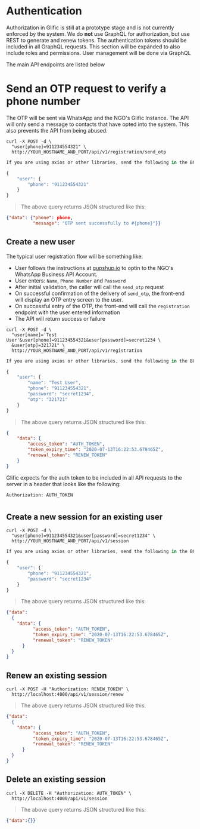# Authentication

Authorization in Glific is still at a prototype stage and is not currently enforced by the system.
We do **not** use GraphQL for authorization, but use REST to generate and renew tokens. The
authentication tokens should be included in all GraphQL requests. This section will be expanded to also
include roles and permissions. User management will be done via GraphQL

The main API endpoints are listed below

# Send an OTP request to verify a phone number

The OTP will be sent via WhatsApp and the NGO's Glific Instance. The API will only send
a message to contacts that have opted into the system. This also prevents the API
from being abused.

```shell
curl -X POST -d \
  "user[phone]=911234554321" \
  http://YOUR_HOSTNAME_AND_PORT/api/v1/registration/send_otp
```
```javascript
If you are using axios or other libraries, send the following in the BODY of a POST request

{
    "user": {
        "phone": "911234554321"
    }
}
```
> The above query returns JSON structured like this:

```json
{"data": {"phone": phone,
          "message": "OTP sent successfully to #{phone}"}}
```

## Create a new user

The typical user registration flow will be something like:

  * User follows the instructions at [gupshup.io](https://www.gupshup.io/whatsappassistant/#/whatsapp-dashboard)
  to optin to the NGO's WhatsApp Business API Account.
  * User enters: `Name`, `Phone Number` and `Password`
  * After initial validation, the caller will call the `send_otp` request
  * On successful confirmation of the delivery of `send_otp`, the front-end will display an OTP entry screen to the user.
  * On successful entry of the OTP, the front-end will call the `registration` endpoint with the user entered information
  * The API will return success or failure

```shell
curl -X POST -d \
  "user[name]='Test User'&user[phone]=911234554321&user[password]=secret1234 \
  &user[otp]=321721" \
  http://YOUR_HOSTNAME_AND_PORT/api/v1/registration
```

```javascript
If you are using axios or other libraries, send the following in the BODY of a POST request

{
    "user": {
        "name": "Test User",
        "phone": "911234554321",
        "password": "secret1234",
        "otp": "321721"
    }
}
```

> The above query returns JSON structured like this:

```json
{
    "data": {
        "access_token": "AUTH_TOKEN",
        "token_expiry_time": "2020-07-13T16:22:53.678465Z",
        "renewal_token": "RENEW_TOKEN"
    }
}
```

Glific expects for the auth token to be included in all API requests to the server in a header
that looks like the following:

`Authorization: AUTH_TOKEN`


#
## Create a new session for an existing user

```shell
curl -X POST -d \
  "user[phone]=911234554321&user[password]=secret1234" \
  http://YOUR_HOSTNAME_AND_PORT/api/v1/session
```
```javascript
If you are using axios or other libraries, send the following in the BODY of a POST request

{
    "user": {
        "phone": "911234554321",
        "password": "secret1234"
    }
}
```
> The above query returns JSON structured like this:

```json
{"data":
  {
    "data": {
          "access_token": "AUTH_TOKEN",
          "token_expiry_time": "2020-07-13T16:22:53.678465Z",
          "renewal_token": "RENEW_TOKEN"
      }
  }
}
```

## Renew an existing session

```shell
curl -X POST -H "Authorization: RENEW_TOKEN" \
  http://localhost:4000/api/v1/session/renew
```

> The above query returns JSON structured like this:

```json
{"data":
  {
    "data": {
          "access_token": "AUTH_TOKEN",
          "token_expiry_time": "2020-07-13T16:22:53.678465Z",
          "renewal_token": "RENEW_TOKEN"
      }
  }
}
```
## Delete an existing session

```shell
curl -X DELETE -H "Authorization: AUTH_TOKEN" \
  http://localhost:4000/api/v1/session
```

> The above query returns JSON structured like this:

```json
{"data":{}}
```
